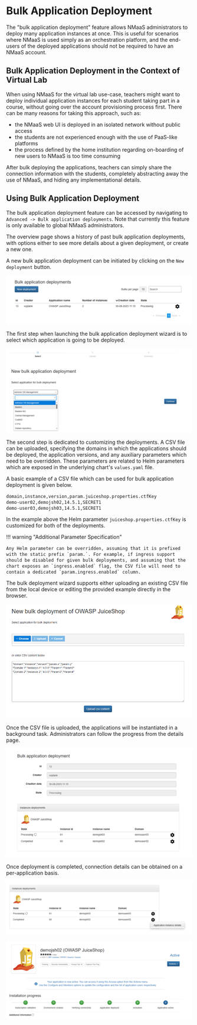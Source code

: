 # Bulk Application Deployment

The "bulk application deployment" feature allows NMaaS administrators to deploy many application instances at once. This is useful for scenarios where NMaaS is used simply as an orchestration platform, and the end-users of the deployed applications should not be required to have an NMaaS account. 

## Bulk Application Deployment in the Context of Virtual Lab

When using NMaaS for the virtual lab use-case, teachers might want to deploy individual application instances for each student taking part in a course, without going over the account provisioning process first. There can be many reasons for taking this approach, such as:

- the NMaaS web UI is deployed in an isolated network without public access
- the students are not experienced enough with the use of PaaS-like platforms
- the process defined by the home institution regarding on-boarding of new users to NMaaS is too time consuming

After bulk deploying the applications, teachers can simply share the connection information with the students, completely abstracting away the use of NMaaS, and hiding any implementational details.

## Using Bulk Application Deployment

The bulk application deployment feature can be accessed by navigating to `Advanced -> Bulk application deployments`. Note that currently this feature is only available to global NMaaS administrators. 

The overview page shows a history of past bulk application deployments, with options either to see more details about a given deployment, or create a new one.

A new bulk application deployment can be initiated by clicking on the `New deployment` button.

![Bulk application deployment homepage](./img/bulk-app-deployment-homepage.png)

The first step when launching the bulk application deployment wizard is to select which application is going to be deployed.

![Selecting the application to be deployed in bulk](./img/bulk-app-deployment-step01.png)

The second step is dedicated to customizing the deployments. A CSV file can be uploaded, specifying the domains in which the applications should be deployed, the application versions, and any auxiliary parameters which need to be overridden. These parameters are related to Helm parameters which are exposed in the underlying chart's `values.yaml` file.

A basic example of a CSV file which can be used for bulk application deployment is given below.

```csv
domain,instance,version,param.juiceshop.properties.ctfKey
demo-user02,demojsh02,14.5.1,SECRET1
demo-user03,demojsh03,14.5.1,SECRET1
```

In the example above the Helm parameter `juiceshop.properties.ctfKey` is customized for both of the deployments.

!!! warning "Additional Parameter Specification"

    Any Helm parameter can be overridden, assuming that it is prefixed with the static prefix `param.`. For example, if ingress support should be disabled for given bulk deployments, and assuming that the chart exposes an `ingress.enabled` flag, the CSV file will need to contain a dedicated `param.ingress.enabled` column.

The bulk deployment wizard supports either uploading an existing CSV file from the local device or editing the provided example directly in the browser.

![Customizing the deployed applications](./img/bulk-app-deployment-step02.png)

Once the CSV file is uploaded, the applications will be instantiated in a background task. Administrators can follow the progress from the details page.

![Tracking the bulk application deployment progress](./img/bulk-app-deployment-step03.png)

Once deployment is completed, connection details can be obtained on a per-application basis.

![Bulk application deployment details](./img/bulk-app-deployment-details.png)

![Bulk application deployment application status](./img/bulk-app-deployment-app-status.png)